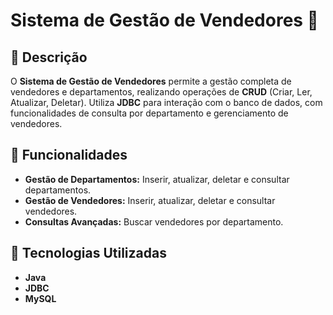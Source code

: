 # Sistema de Gestão de Vendedores 💼

## 📜 Descrição
O **Sistema de Gestão de Vendedores** permite a gestão completa de vendedores e departamentos, realizando operações de **CRUD** (Criar, Ler, Atualizar, Deletar). Utiliza **JDBC** para interação com o banco de dados, com funcionalidades de consulta por departamento e gerenciamento de vendedores.

## 🚀 Funcionalidades
- **Gestão de Departamentos:** Inserir, atualizar, deletar e consultar departamentos.
- **Gestão de Vendedores:** Inserir, atualizar, deletar e consultar vendedores.
- **Consultas Avançadas:** Buscar vendedores por departamento.

## 🔧 Tecnologias Utilizadas
- **Java** 
- **JDBC**  
- **MySQL** 
